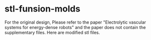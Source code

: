 # stl-funsion-molds

For the original design, Please refer to the paper  "Electrolytic vascular systems for energy-dense robots" and the paper does not contain the supplementary files. Here are modified stl files.

